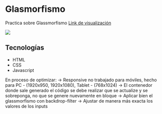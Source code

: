 # Glasmorfismo
Practica sobre Glassmorfismo [Link de visualización](https://glassmorfismo-ana.netlify.app/)

<img src="https://i.postimg.cc/fRY1ScRt/Screenshot-2022-10-19-230924.png">

## Tecnologías
- HTML
- CSS
- Javascript

En proceso de optimizar:
-> Responsive no trabajado para móviles, hecho para PC - (1920x950, 1920x1080), Tablet - (768x1024)
-> El contenedor donde sale generado el código se debe realizar que se actualize y se sobreponga, no que se genere nuevamente en bloque
-> Aplicar bien el glassmorfismo con backdrop-filter
-> Ajustar de manera más exacta los valores de los inputs
